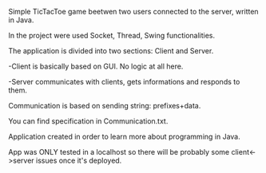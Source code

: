 Simple TicTacToe game beetwen two users connected to the server, written in Java. 

In the project were used Socket, Thread, Swing functionalities.


The application is divided into two sections: Client and Server.

  -Client is basically based on GUI. No logic at all here.

  -Server communicates with clients, gets informations and responds to them.

Communication is based on sending string: prefixes+data. 

You can find specification in Communication.txt.



Application created in order to learn more about programming in Java.

App was ONLY tested in a localhost so there will be probably some client<->server issues once it's deployed.
